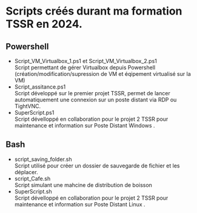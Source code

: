 # Scripts créés durant ma formation TSSR en 2024.

## Powershell 

- Script_VM_Virtualbox_1.ps1 et Script_VM_Virtualbox_2.ps1  
Script permettant de gérer Virtualbox depuis Powershell (création/modification/supression de VM et éqipement virtualisé sur la VM)
- Script_assitance.ps1  
Script développé sur le premier projet TSSR, permet de lancer automatiquement une connexion sur un poste distant via RDP ou TightVNC.
- SuperScript.ps1  
Script dévelloppé en collaboration pour le projet 2 TSSR pour maintenance et information sur Poste Distant Windows .

## Bash 

- script_saving_folder.sh  
Script utilisé pour créer un dossier de sauvegarde de fichier et les déplacer.
- script_Cafe.sh  
Script simulant une mahcine de distribution de boisson
- SuperScript.sh  
Script dévelloppé en collaboration pour le projet 2 TSSR pour maintenance et information sur  Poste Distant Linux .


